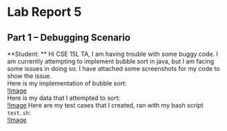 # Lab Report 5

## Part 1 – Debugging Scenario

**Student: ** Hi CSE 15L TA, I am having trouble with some buggy code. I am currently attempting to implement bubble sort in java, but I am facing some issues in doing so. I have attached some screenshots for my code to show the issue.  
Here is my implementation of bubble sort:  
  [!Image](lab5_badbubblesort.png)  
Here is my data that I attempted to sort:  
  [!Image](lab5_datasorting.png)
Here are my test cases that I created, ran with my bash script `test.sh`:  
  [!Image](lab5_bubblesorttestinitial.png)
